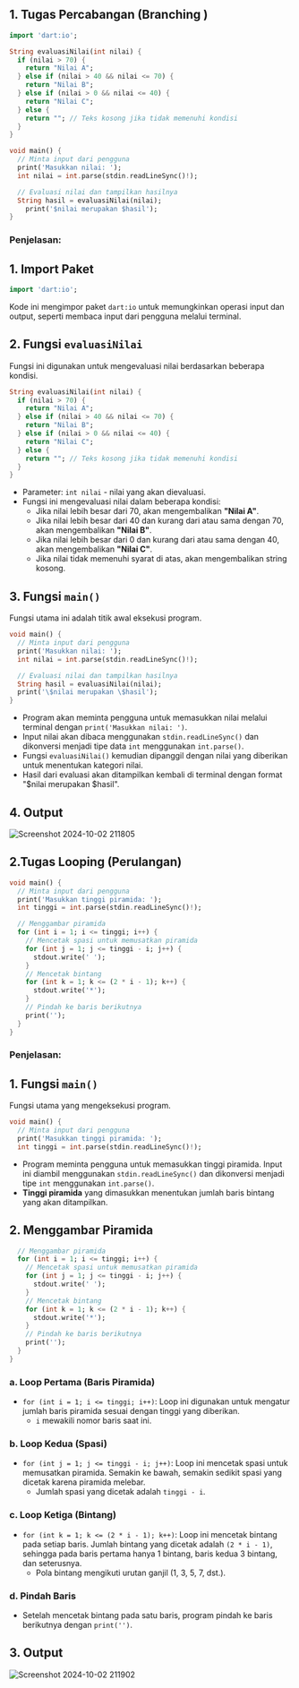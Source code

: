 ## 1. Tugas Percabangan (Branching )

```dart
import 'dart:io';

String evaluasiNilai(int nilai) {
  if (nilai > 70) {
    return "Nilai A";
  } else if (nilai > 40 && nilai <= 70) {
    return "Nilai B";
  } else if (nilai > 0 && nilai <= 40) {
    return "Nilai C";
  } else {
    return ""; // Teks kosong jika tidak memenuhi kondisi
  }
}

void main() {
  // Minta input dari pengguna
  print('Masukkan nilai: ');
  int nilai = int.parse(stdin.readLineSync()!);

  // Evaluasi nilai dan tampilkan hasilnya
  String hasil = evaluasiNilai(nilai);
    print('$nilai merupakan $hasil');
}

```

### Penjelasan:

## 1. Import Paket
```dart
import 'dart:io';
```
Kode ini mengimpor paket `dart:io` untuk memungkinkan operasi input dan output, seperti membaca input dari pengguna melalui terminal.

## 2. Fungsi `evaluasiNilai`
Fungsi ini digunakan untuk mengevaluasi nilai berdasarkan beberapa kondisi.

```dart
String evaluasiNilai(int nilai) {
  if (nilai > 70) {
    return "Nilai A";
  } else if (nilai > 40 && nilai <= 70) {
    return "Nilai B";
  } else if (nilai > 0 && nilai <= 40) {
    return "Nilai C";
  } else {
    return ""; // Teks kosong jika tidak memenuhi kondisi
  }
}
```

- Parameter: `int nilai` - nilai yang akan dievaluasi.
- Fungsi ini mengevaluasi nilai dalam beberapa kondisi:
  - Jika nilai lebih besar dari 70, akan mengembalikan **"Nilai A"**.
  - Jika nilai lebih besar dari 40 dan kurang dari atau sama dengan 70, akan mengembalikan **"Nilai B"**.
  - Jika nilai lebih besar dari 0 dan kurang dari atau sama dengan 40, akan mengembalikan **"Nilai C"**.
  - Jika nilai tidak memenuhi syarat di atas, akan mengembalikan string kosong.

## 3. Fungsi `main()`
Fungsi utama ini adalah titik awal eksekusi program.

```dart
void main() {
  // Minta input dari pengguna
  print('Masukkan nilai: ');
  int nilai = int.parse(stdin.readLineSync()!);

  // Evaluasi nilai dan tampilkan hasilnya
  String hasil = evaluasiNilai(nilai);
  print('\$nilai merupakan \$hasil');
}
```

- Program akan meminta pengguna untuk memasukkan nilai melalui terminal dengan `print('Masukkan nilai: ')`.
- Input nilai akan dibaca menggunakan `stdin.readLineSync()` dan dikonversi menjadi tipe data `int` menggunakan `int.parse()`.
- Fungsi `evaluasiNilai()` kemudian dipanggil dengan nilai yang diberikan untuk menentukan kategori nilai.
- Hasil dari evaluasi akan ditampilkan kembali di terminal dengan format "\$nilai merupakan \$hasil".

## 4. Output
![Screenshot 2024-10-02 211805](https://github.com/user-attachments/assets/847a17ed-74eb-453a-943c-4e3f9329338c)

##
## 2.Tugas Looping (Perulangan)

```dart
void main() {
  // Minta input dari pengguna
  print('Masukkan tinggi piramida: ');
  int tinggi = int.parse(stdin.readLineSync()!);

  // Menggambar piramida
  for (int i = 1; i <= tinggi; i++) {
    // Mencetak spasi untuk memusatkan piramida
    for (int j = 1; j <= tinggi - i; j++) {
      stdout.write(' ');
    }
    // Mencetak bintang
    for (int k = 1; k <= (2 * i - 1); k++) {
      stdout.write('*');
    }
    // Pindah ke baris berikutnya
    print('');
  }
}
```

### Penjelasan:

## 1. Fungsi `main()`
Fungsi utama yang mengeksekusi program.

```dart
void main() {
  // Minta input dari pengguna
  print('Masukkan tinggi piramida: ');
  int tinggi = int.parse(stdin.readLineSync()!);
```
- Program meminta pengguna untuk memasukkan tinggi piramida. Input ini diambil menggunakan `stdin.readLineSync()` dan dikonversi menjadi tipe `int` menggunakan `int.parse()`.
- **Tinggi piramida** yang dimasukkan menentukan jumlah baris bintang yang akan ditampilkan.

## 2. Menggambar Piramida
```dart
  // Menggambar piramida
  for (int i = 1; i <= tinggi; i++) {
    // Mencetak spasi untuk memusatkan piramida
    for (int j = 1; j <= tinggi - i; j++) {
      stdout.write(' ');
    }
    // Mencetak bintang
    for (int k = 1; k <= (2 * i - 1); k++) {
      stdout.write('*');
    }
    // Pindah ke baris berikutnya
    print('');
  }
}
```

### a. Loop Pertama (Baris Piramida)
- `for (int i = 1; i <= tinggi; i++)`: Loop ini digunakan untuk mengatur jumlah baris piramida sesuai dengan tinggi yang diberikan.
  - `i` mewakili nomor baris saat ini.

### b. Loop Kedua (Spasi)
- `for (int j = 1; j <= tinggi - i; j++)`: Loop ini mencetak spasi untuk memusatkan piramida. Semakin ke bawah, semakin sedikit spasi yang dicetak karena piramida melebar.
  - Jumlah spasi yang dicetak adalah `tinggi - i`.

### c. Loop Ketiga (Bintang)
- `for (int k = 1; k <= (2 * i - 1); k++)`: Loop ini mencetak bintang pada setiap baris. Jumlah bintang yang dicetak adalah `(2 * i - 1)`, sehingga pada baris pertama hanya 1 bintang, baris kedua 3 bintang, dan seterusnya.
  - Pola bintang mengikuti urutan ganjil (1, 3, 5, 7, dst.).

### d. Pindah Baris
- Setelah mencetak bintang pada satu baris, program pindah ke baris berikutnya dengan `print('')`.

## 3. Output
![Screenshot 2024-10-02 211902](https://github.com/user-attachments/assets/2707e418-55f3-45f4-a4f0-36e9903897af)
